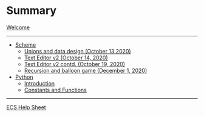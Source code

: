 # Summary

[Welcome](./index.md)

---

- [Scheme]()
    - [Unions and data design (October 13 2020)](./scheme/2020-10-13.md)
    - [Text Editor v2 (October 14, 2020)](./scheme/2020-10-14.md)
    - [Text Editor v2 contd. (October 19, 2020)](./scheme/2020-10-19.md)
    - [Recursion and balloon game (December 1, 2020)](./scheme/2020-12-1.md)
- [Python]()
    - [Introduction](./python/introduction.md)
    - [Constants and Functions](./python/constants-functions.md)

---

[ECS Help Sheet](./help-sheet.md)

